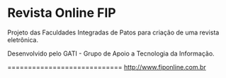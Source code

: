 Revista Online FIP
=================

Projeto das Faculdades Integradas de Patos para criação de uma revista eletrônica.

Desenvolvido pelo GATI - Grupo de Apoio a Tecnologia da Informação.

============================
http://www.fiponline.com.br

